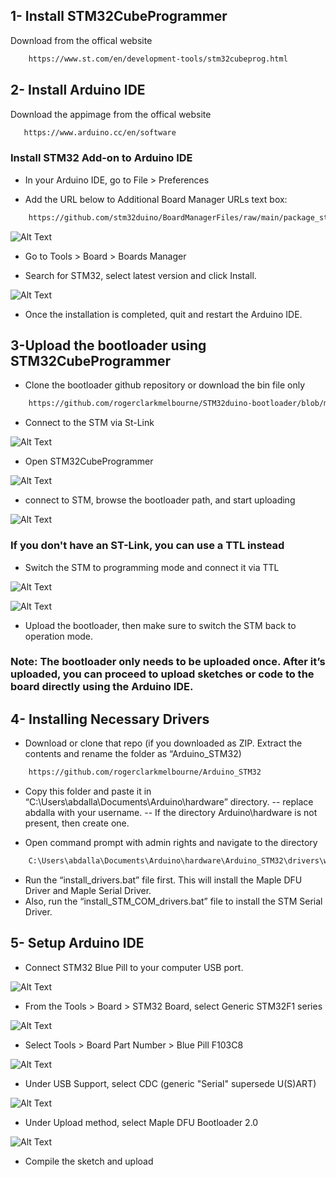 ## 1- Install STM32CubeProgrammer
Download from the offical website

```bash
    https://www.st.com/en/development-tools/stm32cubeprog.html
```

## 2- Install Arduino IDE
Download the appimage from the offical website

```bash
   https://www.arduino.cc/en/software
```

### Install STM32 Add-on to Arduino IDE
- In your Arduino IDE, go to File > Preferences

- Add the URL below to Additional Board Manager URLs text box:

```bash
    https://github.com/stm32duino/BoardManagerFiles/raw/main/package_stmicroelectronics_index.json
```
![Alt Text](../Guide-Photos/STM32_addon.jpg)

- Go to Tools > Board > Boards Manager

- Search for STM32, select latest version and click Install.

![Alt Text](../Guide-Photos/board_manager_install.png)

- Once the installation is completed, quit and restart the Arduino IDE.




## 3-Upload the bootloader using STM32CubeProgrammer 

- Clone the bootloader github repository or download the bin file only
```bash
    https://github.com/rogerclarkmelbourne/STM32duino-bootloader/blob/master/binaries/generic_boot20_pc13.bin
```

- Connect to the STM via St-Link

![Alt Text](../Guide-Photos/stlink-with-stm.jpg)

- Open STM32CubeProgrammer

![Alt Text](../Guide-Photos/stmcubeprogrammer-guide-stlink.jpg)

- connect to STM, browse the bootloader path, and start uploading

![Alt Text](../Guide-Photos/stmcubeprogrammer-guide.jpg)

### If you don't have an ST-Link, you can use a TTL instead

- Switch the STM to programming mode and connect it via TTL

![Alt Text](../Guide-Photos/Blue-Pill-Operating-Modes.png)

![Alt Text](../Guide-Photos/STM32-with-USB-to-Serial-TTL.png)

- Upload the bootloader, then make sure to switch the STM back to operation mode.

### Note: The bootloader only needs to be uploaded once. After it’s uploaded, you can proceed to upload sketches or code to the board directly using the Arduino IDE.

## 4- Installing Necessary Drivers

- Download or clone that repo (if you downloaded as ZIP. Extract the contents and rename the folder as “Arduino_STM32)
```bash
    https://github.com/rogerclarkmelbourne/Arduino_STM32
```
- Copy this folder and paste it in “C:\Users\abdalla\Documents\Arduino\hardware” directory. 
    -- replace abdalla with your username.
    -- If the directory Arduino\hardware is not present, then create one.

- Open command prompt with admin rights and navigate to the directory
```bash 
    C:\Users\abdalla\Documents\Arduino\hardware\Arduino_STM32\drivers\win
```
- Run the “install_drivers.bat” file first. This will install the Maple DFU Driver and Maple Serial Driver.
- Also, run the “install_STM_COM_drivers.bat” file to install the STM Serial Driver.

## 5- Setup Arduino IDE
- Connect STM32 Blue Pill to your computer USB port.

![Alt Text](../Guide-Photos/Programming-STM32F103-Board-(Blue-Pill)-using-USB-Port.jpg)

- From the Tools > Board > STM32 Board, select Generic STM32F1 series

![Alt Text](../Guide-Photos/F103_board_b.png)

- Select Tools > Board Part Number > Blue Pill F103C8

![Alt Text](../Guide-Photos/F103_part.png)

- Under USB Support, select CDC (generic "Serial" supersede U(S)ART)

![Alt Text](../Guide-Photos/F103_USB_Support_b.png)

- Under Upload method, select Maple DFU Bootloader 2.0

![Alt Text](../Guide-Photos/STM32F103C8T6-USB-Bootloader-Arduino-Config.png)

- Compile the sketch and upload
